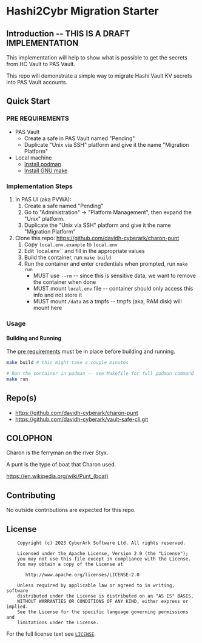 # Hashi2Cybr Migration Starter

<!-- Update: <2023-09-18 17:28:46 david.hisel> -->

## Introduction -- THIS IS A DRAFT IMPLEMENTATION

This implementation will help to show what is possible to get the
secrets from HC Vault to PAS Vault.

This repo will demonstrate a simple way to migrate Hashi Vault KV secrets into PAS Vault accounts.

## Quick Start

### PRE REQUIREMENTS

* PAS Vault
  * Create a safe in PAS Vault named "Pending"
  * Duplicate "Unix via SSH" platform and give it the name "Migration Platform"
* Local machine
  * [Install podman](https://podman.io/docs/installation)
  * [Install GNU make](https://www.gnu.org/software/make/)

### Implementation Steps

1. In PAS UI (aka PVWA):
   1. Create a safe named "Pending"
   2. Go to "Administration" -> "Platform Management", then expand the "Unix" platform.
   3. Duplicate the "Unix via SSH" platform and give it the name "Migration Platform"
2. Clone this repo:  <https://github.com/davidh-cyberark/charon-punt>
   1. Copy `local.env.example` to `local.env`
   2. Edit `local.env`` and fill in the appropriate values
   3. Build the container, run `make build`
   4. Run the container and enter credentials when prompted, run `make run`
      * MUST use `--rm` -- since this is sensitive data, we want to remove the container when done
      * MUST mount `local.env` file -- container should only access this info and not store it
      * MUST mount `/data` as a tmpfs -- tmpfs (aka, RAM disk) will mount here

### Usage

#### Building and Running

The [pre requirements](#pre-requirements) must be in place before building and running.


```bash
make build # this might take a couple minutes

# Run the container in podman -- see Makefile for full podman command
make run
```

## Repo(s)

* <https://github.com/davidh-cyberark/charon-punt>
* <https://github.com/davidh-cyberark/vault-safe-cli.git>

## COLOPHON

Charon is the ferryman on the river Styx.

A punt is the type of boat that Charon used.

https://en.wikipedia.org/wiki/Punt_(boat)

## Contributing

No outside contributions are expected for this repo.

## License

```text
    Copyright (c) 2023 CyberArk Software Ltd. All rights reserved.
    
    Licensed under the Apache License, Version 2.0 (the "License");
    you may not use this file except in compliance with the License.
    You may obtain a copy of the License at
    
       http://www.apache.org/licenses/LICENSE-2.0
    
    Unless required by applicable law or agreed to in writing, software
    distributed under the License is distributed on an "AS IS" BASIS,
    WITHOUT WARRANTIES OR CONDITIONS OF ANY KIND, either express or implied.
    See the License for the specific language governing permissions and
    limitations under the License.
```

For the full license text see [`LICENSE`](LICENSE).
